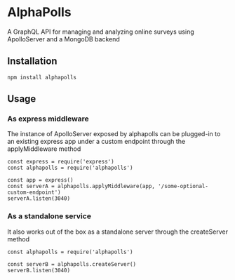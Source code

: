 # AlphaPolls
A GraphQL API for managing and analyzing online surveys using ApolloServer and a MongoDB backend

## Installation

```
npm install alphapolls

```

## Usage

### As express middleware

The instance of ApolloServer exposed by alphapolls can be plugged-in to an existing express app under a custom endpoint through the applyMiddleware method

```
const express = require('express')
const alphapolls = require('alphapolls')

const app = express()
const serverA = alphapolls.applyMiddleware(app, '/some-optional-custom-endpoint')
serverA.listen(3040)

```

### As a standalone service

It also works out of the box as a standalone server through the createServer method

```
const alphapolls = require('alphapolls')

const serverB = alphapolls.createServer()
serverB.listen(3040)

```

